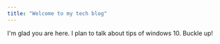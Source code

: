 ```yaml
---
title: "Welcome to my tech blog"
---
```


I'm glad you are here. I plan to talk about tips of windows 10. Buckle up!

